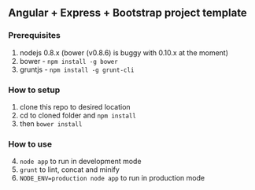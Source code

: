 ## Angular + Express + Bootstrap project template

### Prerequisites

1. nodejs 0.8.x (bower (v0.8.6) is buggy with 0.10.x at the moment)
2. bower - ```npm install -g bower```
3. gruntjs - ```npm install -g grunt-cli```

### How to setup

1. clone this repo to desired location
2. cd to cloned folder and ```npm install```
3. then ```bower install```

### How to use

4. ```node app``` to run in development mode
5. ```grunt``` to lint, concat and minify
6. ```NODE_ENV=production node app``` to run in production mode
